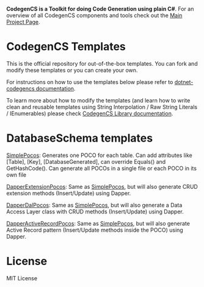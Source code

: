 **CodegenCS is a Toolkit for doing Code Generation using plain C#**. For an overview of all CodegenCS components and tools check out the [Main Project Page](https://github.com/CodegenCS/CodegenCS/).

# CodegenCS Templates

This is the official repository for out-of-the-box templates. You can fork and modify these templates or you can create your own.

For instructions on how to use the templates below please refer to [dotnet-codegencs documentation](https://github.com/CodegenCS/CodegenCS/tree/master/src/dotnet-codegencs).

To learn more about how to modify the templates (and learn how to write clean and reusable templates using String Interpolation / Raw String Literals / IEnumerables) please check [CodegenCS Library documentation](https://github.com/CodegenCS/CodegenCS/tree/master/src/Core/CodegenCS).


# DatabaseSchema templates

[SimplePocos](./SimplePocos/SimplePocos.cs): Generates one POCO for each table. Can add attributes like [Table], [Key], [DatabaseGenerated], can override Equals() and GetHashCode(). Can generate all POCOs in a single file or each POCO in its own file

[DapperExtensionPocos](./DapperExtensionPocos/DapperExtensionPocos.cs): Same as [SimplePocos](./SimplePocos/SimplePocos.cs), but will also generate CRUD extension methods (Insert/Update) using Dapper.

[DapperDalPocos](./DapperDalPocos/DapperDalPocos.cs): Same as [SimplePocos](./SimplePocos/SimplePocos.cs), but will also generate a Data Access Layer class with CRUD methods (Insert/Update) using Dapper.

[DapperActiveRecordPocos](./DapperActiveRecordPocos/DapperActiveRecordPocos.cs): Same as [SimplePocos](./SimplePocos/SimplePocos.cs), but will also generate Active Record pattern (Insert/Update methods inside the POCO) using Dapper.


# License
MIT License
